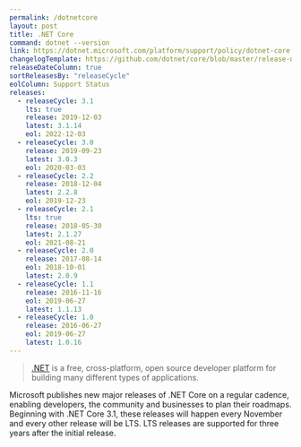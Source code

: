 ```yaml
---
permalink: /dotnetcore
layout: post
title: .NET Core
command: dotnet --version
link: https://dotnet.microsoft.com/platform/support/policy/dotnet-core
changelogTemplate: https://github.com/dotnet/core/blob/master/release-notes/__RELEASE_CYCLE__/__LATEST__/__LATEST__.md
releaseDateColumn: true
sortReleasesBy: "releaseCycle"
eolColumn: Support Status
releases:
  - releaseCycle: 3.1
    lts: true
    release: 2019-12-03
    latest: 3.1.14
    eol: 2022-12-03
  - releaseCycle: 3.0
    release: 2019-09-23
    latest: 3.0.3
    eol: 2020-03-03
  - releaseCycle: 2.2
    release: 2018-12-04
    latest: 2.2.8
    eol: 2019-12-23
  - releaseCycle: 2.1
    lts: true
    release: 2018-05-30
    latest: 2.1.27
    eol: 2021-08-21
  - releaseCycle: 2.0
    release: 2017-08-14
    eol: 2018-10-01
    latest: 2.0.9
  - releaseCycle: 1.1
    release: 2016-11-16
    eol: 2019-06-27
    latest: 1.1.13
  - releaseCycle: 1.0
    release: 2016-06-27
    eol: 2019-06-27
    latest: 1.0.16
---
```


> [.NET](https://dotnet.microsoft.com/) is a free, cross-platform, open source developer platform for building many different types of applications.

Microsoft publishes new major releases of .NET Core on a regular cadence, enabling developers, the community and businesses to plan their roadmaps. Beginning with .NET Core 3.1, these releases will happen every November and every other release will be LTS. LTS releases are supported for three years after the initial release.
